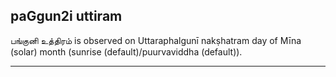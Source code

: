 ## paGgun2i uttiram
பங்குனி உத்திரம் is observed on Uttaraphalgunī nakṣhatram day of Mīna (solar) month (sunrise (default)/puurvaviddha (default)).



---
